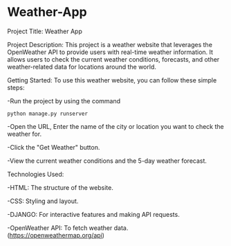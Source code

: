 # Weather-App

Project Title: Weather App

Project Description: This project is a weather website that leverages the OpenWeather API to provide users with real-time weather information. It allows users to check the current weather conditions, forecasts, and other weather-related data for locations around the world. 

Getting Started:
To use this weather website, you can follow these simple steps:

-Run the project by using the command 
			 
	python manage.py runserver
-Open the URL, Enter the name of the city or location you want to check the weather for.

-Click the "Get Weather" button.

-View the current weather conditions and the 5-day weather forecast.

Technologies Used:

-HTML: The structure of the website.

-CSS: Styling and layout.

-DJANGO: For interactive features and making API requests.

-OpenWeather API: To fetch weather data. (https://openweathermap.org/api)
